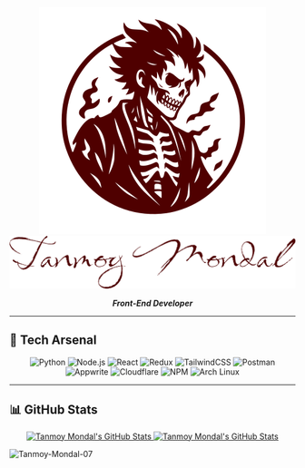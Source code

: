 <div align="center">
<img src="logo.svg"/><br/>
<img src="text.svg"/><br/>

<!-- # Tanmoy Mondal -->

<!-- **_Developer | Dreamer | Doer_** -->
**_Front-End Developer_**

</div>

---

## 🚀 Tech Arsenal

<div align="center">

![Python](https://img.shields.io/badge/Python-181717?style=for-the-badge&logo=python&logoColor=yellow)
![Node.js](https://img.shields.io/badge/Node.js-181717?style=for-the-badge&logo=node.js&logoColor=green)
![React](https://img.shields.io/badge/React-181717?style=for-the-badge&logo=react&logoColor=61DAFB)
![Redux](https://img.shields.io/badge/Redux-181717?style=for-the-badge&logo=redux&logoColor=purple)
![TailwindCSS](https://img.shields.io/badge/TailwindCSS-181717?style=for-the-badge&logo=tailwindcss&logoColor=38BDF8)
![Postman](https://img.shields.io/badge/Postman-181717?style=for-the-badge&logo=postman&logoColor=orange)
![Appwrite](https://img.shields.io/badge/Appwrite-181717?style=for-the-badge&logo=appwrite&logoColor=pink)
![Cloudflare](https://img.shields.io/badge/Cloudflare-181717?style=for-the-badge&logo=cloudflare&logoColor=orange)
![NPM](https://img.shields.io/badge/NPM-181717?style=for-the-badge&logo=npm&logoColor=red)
![Arch Linux](https://img.shields.io/badge/Arch_Linux-181717?style=for-the-badge&logo=arch-linux&logoColor=38BDF8)

</div>

---

## 📊 GitHub Stats

<div align="center">
<a href="https://github.com/Tanmoy-Mondal-07">
  <img src="https://github-readme-stats.vercel.app/api?username=Tanmoy-Mondal-07&include_all_commits=true&theme=shadow_red&hide_border=true&show_icons=true" alt="Tanmoy Mondal's GitHub Stats" />
</a>

<a href="https://github.com/Tanmoy-Mondal-07">
  <img src="https://github-readme-streak-stats-eight.vercel.app/?user=Tanmoy-Mondal-07&theme=shadow_red&hide_border=true" alt="Tanmoy Mondal's GitHub Stats" />
</a>
<p align="left"> <img src="https://komarev.com/ghpvc/?username=Tanmoy-Mondal-07&label=Profile%20views&color=4f0000&style=pixel" alt="Tanmoy-Mondal-07" /> </p>
</div>
